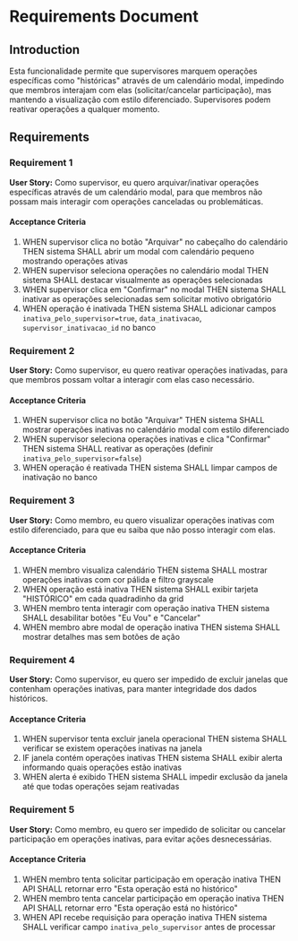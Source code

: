 # Requirements Document

## Introduction

Esta funcionalidade permite que supervisores marquem operações específicas como "históricas" através de um calendário modal, impedindo que membros interajam com elas (solicitar/cancelar participação), mas mantendo a visualização com estilo diferenciado. Supervisores podem reativar operações a qualquer momento.

## Requirements

### Requirement 1

**User Story:** Como supervisor, eu quero arquivar/inativar operações específicas através de um calendário modal, para que membros não possam mais interagir com operações canceladas ou problemáticas.

#### Acceptance Criteria

1. WHEN supervisor clica no botão "Arquivar" no cabeçalho do calendário THEN sistema SHALL abrir um modal com calendário pequeno mostrando operações ativas
2. WHEN supervisor seleciona operações no calendário modal THEN sistema SHALL destacar visualmente as operações selecionadas
3. WHEN supervisor clica em "Confirmar" no modal THEN sistema SHALL inativar as operações selecionadas sem solicitar motivo obrigatório
4. WHEN operação é inativada THEN sistema SHALL adicionar campos `inativa_pelo_supervisor=true`, `data_inativacao`, `supervisor_inativacao_id` no banco

### Requirement 2

**User Story:** Como supervisor, eu quero reativar operações inativadas, para que membros possam voltar a interagir com elas caso necessário.

#### Acceptance Criteria

1. WHEN supervisor clica no botão "Arquivar" THEN sistema SHALL mostrar operações inativas no calendário modal com estilo diferenciado
2. WHEN supervisor seleciona operações inativas e clica "Confirmar" THEN sistema SHALL reativar as operações (definir `inativa_pelo_supervisor=false`)
3. WHEN operação é reativada THEN sistema SHALL limpar campos de inativação no banco

### Requirement 3

**User Story:** Como membro, eu quero visualizar operações inativas com estilo diferenciado, para que eu saiba que não posso interagir com elas.

#### Acceptance Criteria

1. WHEN membro visualiza calendário THEN sistema SHALL mostrar operações inativas com cor pálida e filtro grayscale
2. WHEN operação está inativa THEN sistema SHALL exibir tarjeta "HISTÓRICO" em cada quadradinho da grid
3. WHEN membro tenta interagir com operação inativa THEN sistema SHALL desabilitar botões "Eu Vou" e "Cancelar"
4. WHEN membro abre modal de operação inativa THEN sistema SHALL mostrar detalhes mas sem botões de ação

### Requirement 4

**User Story:** Como supervisor, eu quero ser impedido de excluir janelas que contenham operações inativas, para manter integridade dos dados históricos.

#### Acceptance Criteria

1. WHEN supervisor tenta excluir janela operacional THEN sistema SHALL verificar se existem operações inativas na janela
2. IF janela contém operações inativas THEN sistema SHALL exibir alerta informando quais operações estão inativas
3. WHEN alerta é exibido THEN sistema SHALL impedir exclusão da janela até que todas operações sejam reativadas

### Requirement 5

**User Story:** Como membro, eu quero ser impedido de solicitar ou cancelar participação em operações inativas, para evitar ações desnecessárias.

#### Acceptance Criteria

1. WHEN membro tenta solicitar participação em operação inativa THEN API SHALL retornar erro "Esta operação está no histórico"
2. WHEN membro tenta cancelar participação em operação inativa THEN API SHALL retornar erro "Esta operação está no histórico"
3. WHEN API recebe requisição para operação inativa THEN sistema SHALL verificar campo `inativa_pelo_supervisor` antes de processar